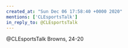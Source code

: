 ```yaml
---
created_at: "Sun Dec 06 17:58:40 +0000 2020"
mentions: ['CLEsportsTalk']
in_reply_to: @CLEsportsTalk
---
```


@CLEsportsTalk Browns, 24-20